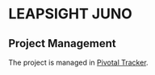 # LEAPSIGHT JUNO

## Project Management
The project is managed in [Pivotal Tracker](https://www.pivotaltracker.com/projects/1563225).


